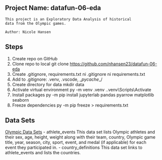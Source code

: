 ## Project Name: datafun-06-eda
```
This project is an Exploratory Data Analysis of historical
data from the Olympic games.

Author: Nicole Hansen
```

## Steps
1. Create repo on GitHub
2. Clone repo to local
    git clone https://github.com/nhansen23/datafun-06-eda
3. Create .gitignore, requirements.txt
    ni .gitignore
    ni requirements.txt
4. Add to .gitignore: .venv\, .vscode\, \__pycache__/
5. Create directory for data
    mkdir data
6. Activate virtual environment
    py -m venv .venv
    .\.venv\Scripts\Activate
7. Install packages
    py -m pip install jupyterlab pandas pyarrow matplotlib seaborn
8. Freeze dependencies
    py -m pip freeze > requirements.txt

## Data Sets
[Olympic Data Sets](https://github.com/nhansen23/datafun-05-sql-project/tree/main/data)
    - athlete_events
        This data set lists Olympic athletes and their sex, age, height, weight along
        with their team, country, Olympic game title, year, season, city, sport, event, 
        and medal (if applicable) for each event they participated in.
    - country_definitions
        This data set links to athlete_events and lists the countries.